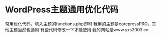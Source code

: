 # WordPress主题通用优化代码
常用优化代码，填入主题的functions.php即可
我用的主题是corepressPRO，其他主题当然也通用
有些代码修改一下才能使用
我的网站是www.yxs2003.cn
